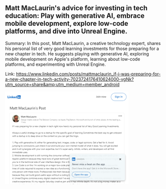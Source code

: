 ## Matt MacLaurin's advice for investing in tech education: Play with generative AI, embrace mobile development, explore low-code platforms, and dive into Unreal Engine.
Summary: In this post, Matt MacLaurin, a creative technology expert, shares his personal list of very good learning investments for those preparing for a new chapter in tech. He suggests playing with generative AI, exploring mobile development on Apple's platform, learning about low-code platforms, and experimenting with Unreal Engine.

Link: https://www.linkedin.com/posts/mattmaclaurin_if-i-was-preparing-for-a-new-chapter-in-tech-activity-7023724176410624000-vgNk?utm_source=share&amp;utm_medium=member_android

<img src="/img/a98b8d31-81fd-4c07-b9d5-b83938a14c23.png" width="400" />
<br/><br/>

